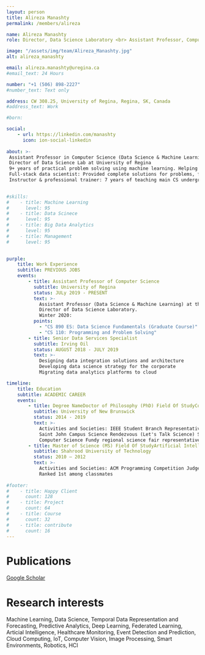 ```yaml
---
layout: person
title: Alireza Manashty
permalink: /members/alireza

name: Alireza Manashty
role: Director, Data Science Laboratory <br> Assistant Professor, Computer Science Department <br> University of Regina

image: "/assets/img/team/Alireza_Manashty.jpg"
alt: alireza_manashty

email: alireza.manashty@uregina.ca
#email_text: 24 Hours

number: "+1 (506) 898-2227"
#number_text: Text only

address: CW 308.25, University of Regina, Regina, SK, Canada
#address_text: Work

#born: 

social:
    - url: https://linkedin.com/manashty
      icon: ion-social-linkedin
      
about: >-
 Assistant Professor in Computer Science (Data Science & Machine Learning) at University of Regina (Tenure-track)
 Director of Data Science Lab at University of Regina
 9+ years of practical problem solving using machine learning. Helping government and tech companies (e.g., Dell EMC) by providing predictive data science consultant. Awarded Microsoft MVP in Azure.
 Full-stack data scientist: Provided complete solutions for problems, from business discovery, solution design, data acquisition (Sql/NoSql), modeling (R, Python, Java/C#, web), visualization, and deployment (local/cloud services)
 Instructor & professional trainer: 7 years of teaching main CS undergraduate courses. Data science trainer.
 

#skills:
#    - title: Machine Learning
#      level: 95
#    - title: Data Scinece
#      level: 95
#    - title: Big Data Analytics
#      level: 95
#    - title: Management
#      level: 95
      

purple:
    title: Work Experience
    subtitle: PREVIOUS JOBS
    events:
        - title: Assistant Professor of Computer Science
          subtitle: University of Regina
          status: JULy 2019 - PRESENT
          text: >-
            Assistant Professor (Data Science & Machine Learning) at the Department of Computer Science, University of Regina
            Director of Data Science Laboratory.
            Winter 2020: 
          points:
            - "CS 890 ES: Data Science Fundamentals (Graduate Course)"
            - "CS 110: Programming and Problem Solving"
        - title: Senior Data Services Specialist
          subtitle: Irving Oil
          status: AUGUST 2018 - JULY 2019
          text: >-
            Designing data integration solutions and architecture
            Developing data science strategy for the corporate
            Migrating data analytics platforms to cloud

timeline:
    title: Education
    subtitle: ACADEMIC CAREER
    events:
        - title: Degree NameDoctor of Philosophy (PhD) Field Of StudyComputer Science Grade4.1 
          subtitle: University of New Brunswick
          status: 2014 - 2019
          text: >-
            Activities and Societies: IEEE Student Branch Representative, 
            Saint John Campus Science Rendezvous (Let's Talk Science) Speaker for 
            Computer Science Fundy regional science fair representative of Computer Science Department
        - title: Master of Science (MS) Field Of StudyArtificial Intelligence
          subtitle: Shahrood University of Technology
          status: 2010 – 2012
          text: >- 
            Activities and Societies: ACM Programming Competition Judge
            Ranked 1st among classmates
            
#footer:
#    - title: Happy Client
#      count: 128
#    - title: Project
#      count: 64
#    - title: Course
#      count: 32
#    - title: contribute
#      count: 16
---
```


# Publications
[Google Scholar](https://scholar.google.com/citations?user=oTFzSi0AAAAJ&hl=en)

# Research interests
Machine Learning, Data Science, Temporal Data Representation and Forecasting, Predictive Analytics, Deep Learning, Federated Learning, Articial Intelligence, Healthcare Monitoring, Event Detection and Prediction, Cloud Computing, IoT, Computer Vision, Image Processing, Smart Environments, Robotics, HCI
 

